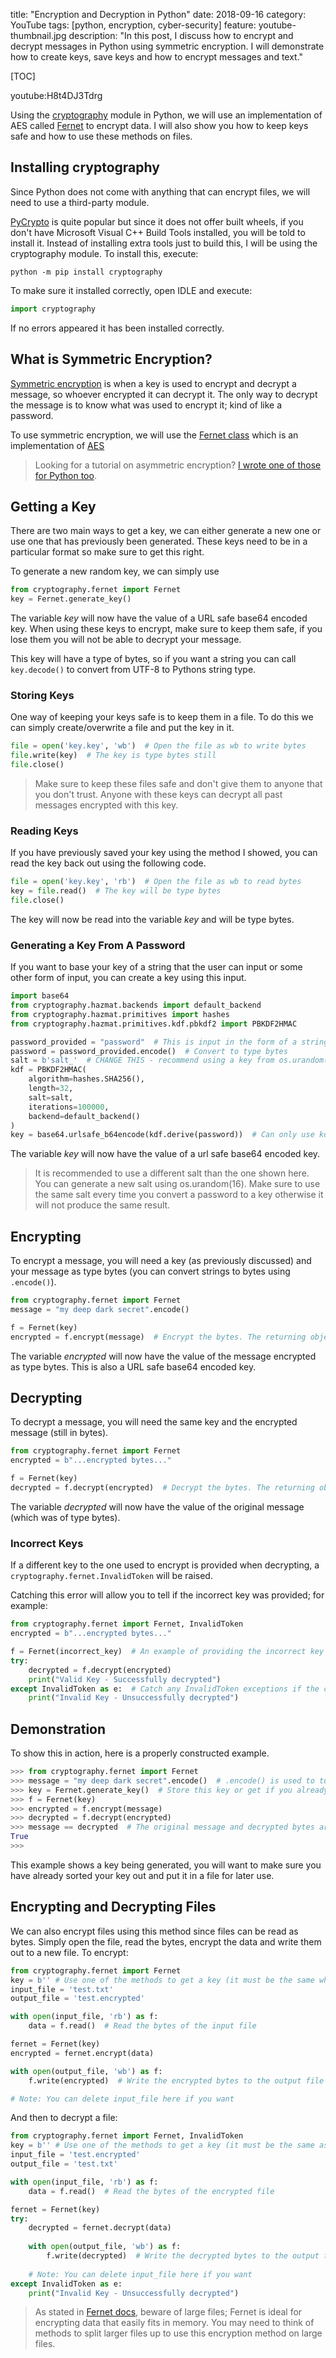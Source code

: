 title: "Encryption and Decryption in Python"
date: 2018-09-16
category: YouTube
tags: [python, encryption, cyber-security]
feature: youtube-thumbnail.jpg
description: "In this post, I discuss how to encrypt and decrypt messages in Python using symmetric encryption. I will demonstrate how to create keys, save keys and how to encrypt messages and text."

[TOC]

youtube:H8t4DJ3Tdrg

Using the [cryptography](https://cryptography.io/en/latest/) module in Python, we will use an implementation of AES called [Fernet](https://cryptography.io/en/latest/fernet.html) to encrypt data. I will also show you how to keep keys safe and how to use these methods on files.

## Installing cryptography
Since Python does not come with anything that can encrypt files, we will need to use a third-party module.

[PyCrypto](https://github.com/dlitz/pycrypto) is quite popular but since it does not offer built wheels, if you don't have Microsoft Visual C++ Build Tools installed, you will be told to install it. Instead of installing extra tools just to build this, I will be using the cryptography module. To install this, execute:

```console
python -m pip install cryptography
```

To make sure it installed correctly, open IDLE and execute:

```python
import cryptography
```

If no errors appeared it has been installed correctly.

## What is Symmetric Encryption?
[Symmetric encryption](https://en.wikipedia.org/wiki/Symmetric-key_algorithm) is when a key is used to encrypt and decrypt a message, so whoever encrypted it can decrypt it. The only way to decrypt the message is to know what was used to encrypt it; kind of like a password.

To use symmetric encryption, we will use the [Fernet class](https://cryptography.io/en/latest/fernet.html) which is an implementation of [AES](https://en.wikipedia.org/wiki/Advanced_Encryption_Standard)

> Looking for a tutorial on asymmetric encryption? [I wrote one of those for Python too](/blog/post/asymmetric-encryption-and-decryption-in-python/).

## Getting a Key
There are two main ways to get a key, we can either generate a new one or use one that has previously been generated. These keys need to be in a particular format so make sure to get this right.

To generate a new random key, we can simply use

```python
from cryptography.fernet import Fernet
key = Fernet.generate_key()
```

The variable *key* will now have the value of a URL safe base64 encoded key. When using these keys to encrypt, make sure to keep them safe, if you lose them you will not be able to decrypt your message.

This key will have a type of bytes, so if you want a string you can call `key.decode()` to convert from UTF-8 to Pythons string type.

### Storing Keys
One way of keeping your keys safe is to keep them in a file. To do this we can simply create/overwrite a file and put the key in it.

```python
file = open('key.key', 'wb')  # Open the file as wb to write bytes
file.write(key)  # The key is type bytes still
file.close()
```

> Make sure to keep these files safe and don't give them to anyone that you don't trust. Anyone with these keys can decrypt all past messages encrypted with this key.

### Reading Keys
If you have previously saved your key using the method I showed, you can read the key back out using the following code.

```python
file = open('key.key', 'rb')  # Open the file as wb to read bytes
key = file.read()  # The key will be type bytes
file.close()
```

The key will now be read into the variable *key* and will be type bytes.

### Generating a Key From A Password
If you want to base your key of a string that the user can input or some other form of input, you can create a key using this input.

```python
import base64
from cryptography.hazmat.backends import default_backend
from cryptography.hazmat.primitives import hashes
from cryptography.hazmat.primitives.kdf.pbkdf2 import PBKDF2HMAC

password_provided = "password"  # This is input in the form of a string
password = password_provided.encode()  # Convert to type bytes
salt = b'salt_'  # CHANGE THIS - recommend using a key from os.urandom(16), must be of type bytes
kdf = PBKDF2HMAC(
    algorithm=hashes.SHA256(),
    length=32,
    salt=salt,
    iterations=100000,
    backend=default_backend()
)
key = base64.urlsafe_b64encode(kdf.derive(password))  # Can only use kdf once
```

The variable *key* will now have the value of a url safe base64 encoded key.

> It is recommended to use a different salt than the one shown here. You can generate a new salt using os.urandom(16). Make sure to use the same salt every time you convert a password to a key otherwise it will not produce the same result.

## Encrypting
To encrypt a message, you will need a key (as previously discussed) and your message as type bytes (you can convert strings to bytes using `.encode()`).

```python
from cryptography.fernet import Fernet
message = "my deep dark secret".encode()

f = Fernet(key)
encrypted = f.encrypt(message)  # Encrypt the bytes. The returning object is of type bytes
```

The variable *encrypted* will now have the value of the message encrypted as type bytes. This is also  a URL safe base64 encoded key.

## Decrypting
To decrypt a message, you will need the same key and the encrypted message (still in bytes).

```python
from cryptography.fernet import Fernet
encrypted = b"...encrypted bytes..."

f = Fernet(key)
decrypted = f.decrypt(encrypted)  # Decrypt the bytes. The returning object is of type bytes
```

The variable *decrypted* will now have the value of the original message (which was of type bytes).

### Incorrect Keys
If a different key to the one used to encrypt is provided when decrypting, a `cryptography.fernet.InvalidToken` will be raised. 

Catching this error will allow you to tell if the incorrect key was provided; for example:

```python
from cryptography.fernet import Fernet, InvalidToken
encrypted = b"...encrypted bytes..."

f = Fernet(incorrect_key)  # An example of providing the incorrect key
try:
    decrypted = f.decrypt(encrypted)
    print("Valid Key - Successfully decrypted")
except InvalidToken as e:  # Catch any InvalidToken exceptions if the correct key was not provided
    print("Invalid Key - Unsuccessfully decrypted")
```

## Demonstration
To show this in action, here is a properly constructed example.

```python
>>> from cryptography.fernet import Fernet
>>> message = "my deep dark secret".encode()  # .encode() is used to turn the string to bytes
>>> key = Fernet.generate_key()  # Store this key or get if you already have it
>>> f = Fernet(key)
>>> encrypted = f.encrypt(message)
>>> decrypted = f.decrypt(encrypted)
>>> message == decrypted  # The original message and decrypted bytes are the same
True
>>>
```

This example shows a key being generated, you will want to make sure you have already sorted your key out and put it in a file for later use.

## Encrypting and Decrypting Files
We can also encrypt files using this method since files can be read as bytes. Simply open the file, read the bytes, encrypt the data and write them out to a new file. To encrypt:

```python
from cryptography.fernet import Fernet
key = b'' # Use one of the methods to get a key (it must be the same when decrypting)
input_file = 'test.txt'
output_file = 'test.encrypted'

with open(input_file, 'rb') as f:
    data = f.read()  # Read the bytes of the input file

fernet = Fernet(key)
encrypted = fernet.encrypt(data)

with open(output_file, 'wb') as f:
    f.write(encrypted)  # Write the encrypted bytes to the output file

# Note: You can delete input_file here if you want
```

And then to decrypt a file:

```python
from cryptography.fernet import Fernet, InvalidToken
key = b'' # Use one of the methods to get a key (it must be the same as used in encrypting)
input_file = 'test.encrypted'
output_file = 'test.txt'

with open(input_file, 'rb') as f:
    data = f.read()  # Read the bytes of the encrypted file

fernet = Fernet(key)
try:
    decrypted = fernet.decrypt(data)
    
    with open(output_file, 'wb') as f:
        f.write(decrypted)  # Write the decrypted bytes to the output file
        
    # Note: You can delete input_file here if you want
except InvalidToken as e:
    print("Invalid Key - Unsuccessfully decrypted")
```

> As stated in [Fernet docs](https://cryptography.io/en/latest/fernet.html#limitations), beware of large files; Fernet is ideal for encrypting data that easily fits in memory. You may need to think of methods to split larger files up to use this encryption method on large files.
